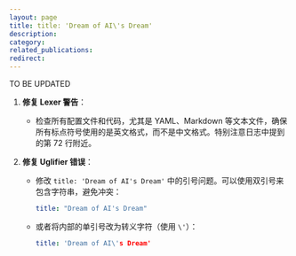 ```yaml
---
layout: page
title: title: 'Dream of AI\'s Dream'
description:
category:
related_publications:
redirect:
---
```


TO BE UPDATED

1. **修复 Lexer 警告**：
   - 检查所有配置文件和代码，尤其是 YAML、Markdown 等文本文件，确保所有标点符号使用的是英文格式，而不是中文格式。特别注意日志中提到的第 72 行附近。

2. **修复 Uglifier 错误**：
   - 修改 `title: 'Dream of AI's Dream'` 中的引号问题。可以使用双引号来包含字符串，避免冲突：
     ```yaml
     title: "Dream of AI's Dream"
     ```
   - 或者将内部的单引号改为转义字符（使用 `\'`）：
     ```yaml
     title: 'Dream of AI\'s Dream'
     ```